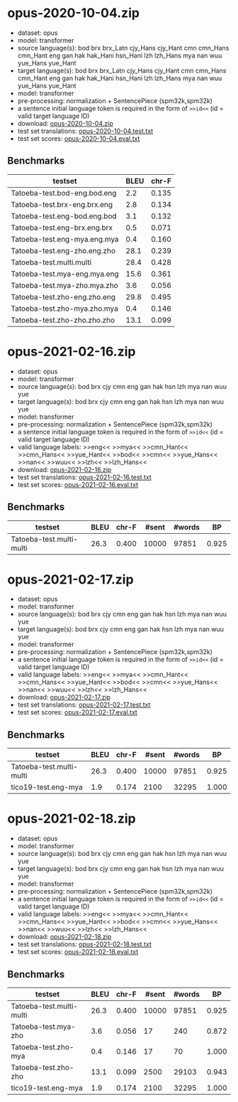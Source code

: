 # opus-2020-10-04.zip

* dataset: opus
* model: transformer
* source language(s): bod brx brx_Latn cjy_Hans cjy_Hant cmn cmn_Hans cmn_Hant eng gan hak hak_Hani hsn_Hani lzh lzh_Hans mya nan wuu yue_Hans yue_Hant
* target language(s): bod brx brx_Latn cjy_Hans cjy_Hant cmn cmn_Hans cmn_Hant eng gan hak hak_Hani hsn_Hani lzh lzh_Hans mya nan wuu yue_Hans yue_Hant
* model: transformer
* pre-processing: normalization + SentencePiece (spm32k,spm32k)
* a sentence initial language token is required in the form of `>>id<<` (id = valid target language ID)
* download: [opus-2020-10-04.zip](https://object.pouta.csc.fi/Tatoeba-MT-models/sit-sit/opus-2020-10-04.zip)
* test set translations: [opus-2020-10-04.test.txt](https://object.pouta.csc.fi/Tatoeba-MT-models/sit-sit/opus-2020-10-04.test.txt)
* test set scores: [opus-2020-10-04.eval.txt](https://object.pouta.csc.fi/Tatoeba-MT-models/sit-sit/opus-2020-10-04.eval.txt)

## Benchmarks

| testset               | BLEU  | chr-F |
|-----------------------|-------|-------|
| Tatoeba-test.bod-eng.bod.eng 	| 2.2 	| 0.135 |
| Tatoeba-test.brx-eng.brx.eng 	| 2.8 	| 0.134 |
| Tatoeba-test.eng-bod.eng.bod 	| 3.1 	| 0.132 |
| Tatoeba-test.eng-brx.eng.brx 	| 0.5 	| 0.071 |
| Tatoeba-test.eng-mya.eng.mya 	| 0.4 	| 0.160 |
| Tatoeba-test.eng-zho.eng.zho 	| 28.1 	| 0.239 |
| Tatoeba-test.multi.multi 	| 28.4 	| 0.428 |
| Tatoeba-test.mya-eng.mya.eng 	| 15.6 	| 0.361 |
| Tatoeba-test.mya-zho.mya.zho 	| 3.6 	| 0.056 |
| Tatoeba-test.zho-eng.zho.eng 	| 29.8 	| 0.495 |
| Tatoeba-test.zho-mya.zho.mya 	| 0.4 	| 0.146 |
| Tatoeba-test.zho-zho.zho.zho 	| 13.1 	| 0.099 |

# opus-2021-02-16.zip

* dataset: opus
* model: transformer
* source language(s): bod brx cjy cmn eng gan hak hsn lzh mya nan wuu yue
* target language(s): bod brx cjy cmn eng gan hak hsn lzh mya nan wuu yue
* model: transformer
* pre-processing: normalization + SentencePiece (spm32k,spm32k)
* a sentence initial language token is required in the form of `>>id<<` (id = valid target language ID)
* valid language labels: >>eng<< >>mya<< >>cmn_Hant<< >>cmn_Hans<< >>yue_Hant<< >>bod<< >>cmn<< >>yue_Hans<< >>nan<< >>wuu<< >>lzh<< >>lzh_Hans<<
* download: [opus-2021-02-16.zip](https://object.pouta.csc.fi/Tatoeba-MT-models/sit-sit/opus-2021-02-16.zip)
* test set translations: [opus-2021-02-16.test.txt](https://object.pouta.csc.fi/Tatoeba-MT-models/sit-sit/opus-2021-02-16.test.txt)
* test set scores: [opus-2021-02-16.eval.txt](https://object.pouta.csc.fi/Tatoeba-MT-models/sit-sit/opus-2021-02-16.eval.txt)

## Benchmarks

| testset | BLEU  | chr-F | #sent | #words | BP |
|---------|-------|-------|-------|--------|----|
| Tatoeba-test.multi-multi 	| 26.3 	| 0.400 	| 10000 	| 97851 	| 0.925 |

# opus-2021-02-17.zip

* dataset: opus
* model: transformer
* source language(s): bod brx cjy cmn eng gan hak hsn lzh mya nan wuu yue
* target language(s): bod brx cjy cmn eng gan hak hsn lzh mya nan wuu yue
* model: transformer
* pre-processing: normalization + SentencePiece (spm32k,spm32k)
* a sentence initial language token is required in the form of `>>id<<` (id = valid target language ID)
* valid language labels: >>eng<< >>mya<< >>cmn_Hant<< >>cmn_Hans<< >>yue_Hant<< >>bod<< >>cmn<< >>yue_Hans<< >>nan<< >>wuu<< >>lzh<< >>lzh_Hans<<
* download: [opus-2021-02-17.zip](https://object.pouta.csc.fi/Tatoeba-MT-models/sit-sit/opus-2021-02-17.zip)
* test set translations: [opus-2021-02-17.test.txt](https://object.pouta.csc.fi/Tatoeba-MT-models/sit-sit/opus-2021-02-17.test.txt)
* test set scores: [opus-2021-02-17.eval.txt](https://object.pouta.csc.fi/Tatoeba-MT-models/sit-sit/opus-2021-02-17.eval.txt)

## Benchmarks

| testset | BLEU  | chr-F | #sent | #words | BP |
|---------|-------|-------|-------|--------|----|
| Tatoeba-test.multi-multi 	| 26.3 	| 0.400 	| 10000 	| 97851 	| 0.925 |
| tico19-test.eng-mya 	| 1.9 	| 0.174 	| 2100 	| 32295 	| 1.000 |

# opus-2021-02-18.zip

* dataset: opus
* model: transformer
* source language(s): bod brx cjy cmn eng gan hak hsn lzh mya nan wuu yue
* target language(s): bod brx cjy cmn eng gan hak hsn lzh mya nan wuu yue
* model: transformer
* pre-processing: normalization + SentencePiece (spm32k,spm32k)
* a sentence initial language token is required in the form of `>>id<<` (id = valid target language ID)
* valid language labels: >>eng<< >>mya<< >>cmn_Hant<< >>cmn_Hans<< >>yue_Hant<< >>bod<< >>cmn<< >>yue_Hans<< >>nan<< >>wuu<< >>lzh<< >>lzh_Hans<<
* download: [opus-2021-02-18.zip](https://object.pouta.csc.fi/Tatoeba-MT-models/sit-sit/opus-2021-02-18.zip)
* test set translations: [opus-2021-02-18.test.txt](https://object.pouta.csc.fi/Tatoeba-MT-models/sit-sit/opus-2021-02-18.test.txt)
* test set scores: [opus-2021-02-18.eval.txt](https://object.pouta.csc.fi/Tatoeba-MT-models/sit-sit/opus-2021-02-18.eval.txt)

## Benchmarks

| testset | BLEU  | chr-F | #sent | #words | BP |
|---------|-------|-------|-------|--------|----|
| Tatoeba-test.multi-multi 	| 26.3 	| 0.400 	| 10000 	| 97851 	| 0.925 |
| Tatoeba-test.mya-zho 	| 3.6 	| 0.056 	| 17 	| 240 	| 0.872 |
| Tatoeba-test.zho-mya 	| 0.4 	| 0.146 	| 17 	| 70 	| 1.000 |
| Tatoeba-test.zho-zho 	| 13.1 	| 0.099 	| 2500 	| 29103 	| 0.943 |
| tico19-test.eng-mya 	| 1.9 	| 0.174 	| 2100 	| 32295 	| 1.000 |


